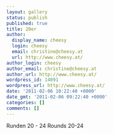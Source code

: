```yaml
---
layout: gallery
status: publish
published: true
title: 20er
author:
  display_name: cheesy
  login: cheesy
  email: christine@cheesy.at
  url: http://www.cheesy.at/
author_login: cheesy
author_email: christine@cheesy.at
author_url: http://www.cheesy.at/
wordpress_id: 14091
wordpress_url: http://www.cheesy.at/
date: '2011-02-06 10:22:40 +0000'
date_gmt: '2011-02-06 09:22:40 +0000'
categories: []
comments: []
---
```

<!--:de-->Runden 20 - 24
<!--:--><!--:en-->Rounds 20-24
<!--:-->
